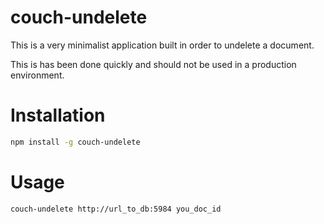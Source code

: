 # couch-undelete

This is a very minimalist application built in order to undelete a document.

This is has been done quickly and should not be used in a production environment.

# Installation

```bash
npm install -g couch-undelete
```

# Usage

```bash
couch-undelete http://url_to_db:5984 you_doc_id
```